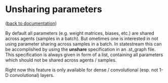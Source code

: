 Unsharing parameters
====================
([back to documentation](README.md))

By default all parameters (e.g. weight matrices, biases, etc.) are shared across agents (samples in a batch). But ometimes one is interested in not using parameter sharing across samples in a batch. In statestream this can be accomplished by using the **unshare** specification in an .st_graph file. This specification is always given in form of a list, containing all parameters which should not be shared across agents / samples.

Right now this feature is only available for dense / convolutional (esp. not 1-D convolutional) layers.

